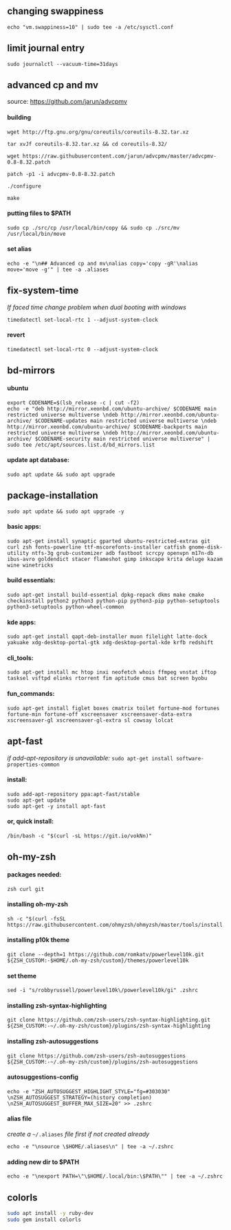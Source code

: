
## changing swappiness
```
echo "vm.swappiness=10" | sudo tee -a /etc/sysctl.conf
```


## limit journal entry
```
sudo journalctl --vacuum-time=31days
```


## advanced cp and mv
source: https://github.com/jarun/advcpmv 

#### building
```
wget http://ftp.gnu.org/gnu/coreutils/coreutils-8.32.tar.xz

tar xvJf coreutils-8.32.tar.xz && cd coreutils-8.32/

wget https://raw.githubusercontent.com/jarun/advcpmv/master/advcpmv-0.8-8.32.patch

patch -p1 -i advcpmv-0.8-8.32.patch

./configure

make
```

#### putting files to $PATH
```
sudo cp ./src/cp /usr/local/bin/copy && sudo cp ./src/mv /usr/local/bin/move
```

#### set alias
```
echo -e "\n## Advanced cp and mv\nalias copy='copy -gR'\nalias move='move -g'" | tee -a .aliases
```


## fix-system-time
_If faced time change problem when dual booting with windows_ 
```
timedatectl set-local-rtc 1 --adjust-system-clock
```
#### revert
```
timedatectl set-local-rtc 0 --adjust-system-clock
```



## bd-mirrors

#### ubuntu
```
export CODENAME=$(lsb_release -c | cut -f2)
echo -e "deb http://mirror.xeonbd.com/ubuntu-archive/ $CODENAME main restricted universe multiverse \ndeb http://mirror.xeonbd.com/ubuntu-archive/ $CODENAME-updates main restricted universe multiverse \ndeb http://mirror.xeonbd.com/ubuntu-archive/ $CODENAME-backports main restricted universe multiverse \ndeb http://mirror.xeonbd.com/ubuntu-archive/ $CODENAME-security main restricted universe multiverse" | sudo tee /etc/apt/sources.list.d/bd_mirrors.list
```
#### update apt database:
`sudo apt update && sudo apt upgrade`



## package-installation

`sudo apt update && sudo apt upgrade -y`

#### basic apps:
```
sudo apt-get install synaptic gparted ubuntu-restricted-extras git curl zsh fonts-powerline ttf-mscorefonts-installer catfish gnome-disk-utility ntfs-3g grub-customizer adb fastboot scrcpy openvpn m17n-db ibus-avro goldendict stacer flameshot gimp inkscape krita deluge kazam wine winetricks
```

#### build essentials:
```
sudo apt-get install build-essential dpkg-repack dkms make cmake checkinstall python2 python3 python-pip python3-pip python-setuptools python3-setuptools python-wheel-common
```
#### kde apps:
```
sudo apt-get install qapt-deb-installer muon filelight latte-dock yakuake xdg-desktop-portal-gtk xdg-desktop-portal-kde krfb redshift
```
#### cli_tools:
```
sudo apt-get install mc htop inxi neofetch whois ffmpeg vnstat iftop tasksel vsftpd elinks rtorrent fim aptitude cmus bat screen byobu
```
#### fun_commands:
```
sudo apt-get install figlet boxes cmatrix toilet fortune-mod fortunes fortune-min fortune-off xscreensaver xscreensaver-data-extra xscreensaver-gl xscreensaver-gl-extra sl cowsay lolcat
```


## apt-fast

_if add-apt-repository is unavailable:_
`sudo apt-get install software-properties-common`

#### install:
```
sudo add-apt-repository ppa:apt-fast/stable
sudo apt-get update
sudo apt-get -y install apt-fast
```
#### or, quick install:
```
/bin/bash -c "$(curl -sL https://git.io/vokNn)"
```


## oh-my-zsh

#### packages needed:
`zsh curl git`

#### installing oh-my-zsh
```
sh -c "$(curl -fsSL https://raw.githubusercontent.com/ohmyzsh/ohmyzsh/master/tools/install.sh)"
```

#### installing p10k theme
```
git clone --depth=1 https://github.com/romkatv/powerlevel10k.git ${ZSH_CUSTOM:-$HOME/.oh-my-zsh/custom}/themes/powerlevel10k
```
#### set theme
```
sed -i "s/robbyrussell/powerlevel10k\/powerlevel10k/gi" .zshrc
```
#### installing zsh-syntax-highlighting
```
git clone https://github.com/zsh-users/zsh-syntax-highlighting.git ${ZSH_CUSTOM:-~/.oh-my-zsh/custom}/plugins/zsh-syntax-highlighting
```
#### installing zsh-autosuggestions
```
git clone https://github.com/zsh-users/zsh-autosuggestions ${ZSH_CUSTOM:-~/.oh-my-zsh/custom}/plugins/zsh-autosuggestions
```
#### autosuggestions-config
```
echo -e "ZSH_AUTOSUGGEST_HIGHLIGHT_STYLE="fg=#303030" \nZSH_AUTOSUGGEST_STRATEGY=(history completion) \nZSH_AUTOSUGGEST_BUFFER_MAX_SIZE=20" >> .zshrc
```
#### alias file 
_create a_ `~/.aliases` _file first if not created already_
```
echo -e "\nsource \$HOME/.aliases\n" | tee -a ~/.zshrc
```
#### adding new dir to $PATH
```
echo -e "\nexport PATH=\"\$HOME/.local/bin:\$PATH\"" | tee -a ~/.zshrc
```


## colorls
```bash
sudo apt install -y ruby-dev
sudo gem install colorls
```

